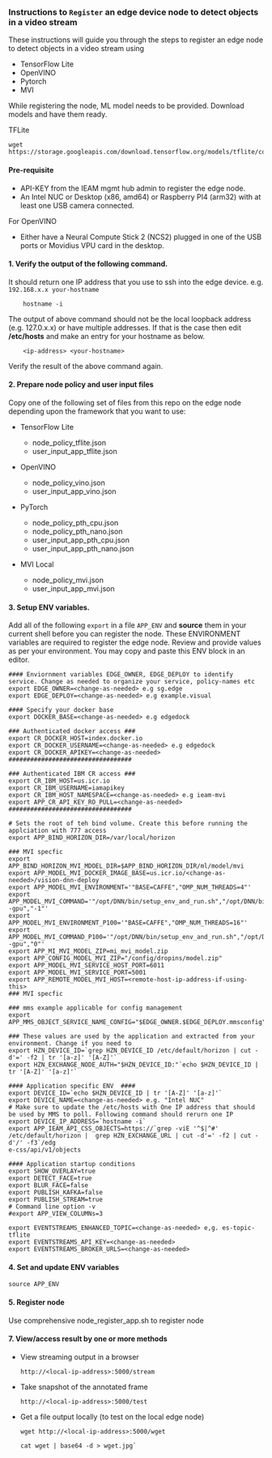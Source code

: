 ### Instructions to `Register` an edge device node to detect objects in a video stream
    
  These instructions will guide you through the steps to register an edge node to detect objects in a video stream using 
  - TensorFlow Lite
  - OpenVINO
  - Pytorch
  - MVI 

While registering the node, ML model needs to be provided. Download models and have them ready.

TFLite
```
wget https://storage.googleapis.com/download.tensorflow.org/models/tflite/coco_ssd_mobilenet_v1_1.0_quant_2018_06_29.zip
```

#### Pre-requisite
  - API-KEY from the IEAM mgmt hub admin to register the edge node.
  - An Intel NUC or Desktop (x86, amd64) or Raspberry PI4 (arm32) with at least one USB camera connected.
   
  For OpenVINO
  
  - Either have a Neural Compute Stick 2 (NCS2) plugged in one of the USB ports or Movidius VPU card in the desktop.

#### 1. Verify the output of the following command. 
It should return one IP address that you use to ssh into the edge device. e.g. `192.168.x.x your-hostname`

        hostname -i
        
   The output of above command should not be the local loopback address (e.g. 127.0.x.x) or have multiple addresses. If that is the case then edit **/etc/hosts** and make an entry for your hostname as below.

        <ip-address> <your-hostname> 
        
   Verify the result of the above command again.
  
#### 2. Prepare node policy and user input files
     
   Copy one of the following set of files from this repo on the edge node depending upon the framework that you want to use:
   
   - TensorFlow Lite
        - node_policy_tflite.json 
        - user_input_app_tflite.json

   - OpenVINO 
   
        - node_policy_vino.json
        - user_input_app_vino.json
      
   - PyTorch 
   
        - node_policy_pth_cpu.json
        - node_policy_pth_nano.json
        - user_input_app_pth_cpu.json
        - user_input_app_pth_nano.json
      
   - MVI Local
        - node_policy_mvi.json
        - user_input_app_mvi.json
   
#### 3. Setup ENV variables. 
   Add all of the following `export` in a file `APP_ENV` and **source** them in your current shell before you can register the node. These ENVIRONMENT variables are required to register the edge node. Review and provide values as per your environment. You may copy and paste this ENV block in an editor.

```
#### Enviornment variables EDGE_OWNER, EDGE_DEPLOY to identify service. Change as needed to organize your service, policy-names etc
export EDGE_OWNER=<change-as-needed> e.g sg.edge           
export EDGE_DEPLOY=<change-as-needed> e.g example.visual 

#### Specify your docker base
export DOCKER_BASE=<change-as-needed> e.g edgedock

### Authenticated docker access ###
export CR_DOCKER_HOST=index.docker.io
export CR_DOCKER_USERNAME=<change-as-needed> e.g edgedock
export CR_DOCKER_APIKEY=<change-as-needed>
##################################

### Authenticated IBM CR access ###
export CR_IBM_HOST=us.icr.io
export CR_IBM_USERNAME=iamapikey
export CR_IBM_HOST_NAMESPACE=<change-as-needed> e.g ieam-mvi
export APP_CR_API_KEY_RO_PULL=<change-as-needed>
##################################
    
# Sets the root of teh bind volume. Create this before running the applciation with 777 access
export APP_BIND_HORIZON_DIR=/var/local/horizon

### MVI specfic
export APP_BIND_HORIZON_MVI_MDOEL_DIR=$APP_BIND_HORIZON_DIR/ml/model/mvi
export APP_MODEL_MVI_DOCKER_IMAGE_BASE=us.icr.io/<change-as-needed>/vision-dnn-deploy
export APP_MODEL_MVI_ENVIRONMENT='"BASE=CAFFE","OMP_NUM_THREADS=4"'
export APP_MODEL_MVI_COMMAND='"/opt/DNN/bin/setup_env_and_run.sh","/opt/DNN/bin/deploy_zipped_model.py","--gpu","-1"'
export APP_MODEL_MVI_ENVIRONMENT_P100='"BASE=CAFFE","OMP_NUM_THREADS=16"'
export APP_MODEL_MVI_COMMAND_P100='"/opt/DNN/bin/setup_env_and_run.sh","/opt/DNN/bin/deploy_zipped_model.py","--gpu","0"'
export APP_MI_MVI_MODEL_ZIP=mi_mvi_model.zip
export APP_CONFIG_MODEL_MVI_ZIP="/config/dropins/model.zip"
export APP_MODEL_MVI_SERVICE_HOST_PORT=6011
export APP_MODEL_MVI_SERVICE_PORT=5001
export APP_REMOTE_MODEL_MVI_HOST=<remote-host-ip-address-if-using-this>
### MVI specfic

### mms example applicable for config management
export APP_MMS_OBJECT_SERVICE_NAME_CONFIG="$EDGE_OWNER.$EDGE_DEPLOY.mmsconfig"

### These values are used by the application and extracted from your environment. Change if you need to
export HZN_DEVICE_ID=`grep HZN_DEVICE_ID /etc/default/horizon | cut -d'=' -f2 | tr '[a-z]' '[A-Z]'`
export HZN_EXCHANGE_NODE_AUTH="$HZN_DEVICE_ID:"`echo $HZN_DEVICE_ID | tr '[A-Z]' '[a-z]'`

#### Application specific ENV  ####
export DEVICE_ID=`echo $HZN_DEVICE_ID | tr '[A-Z]' '[a-z]'`
export DEVICE_NAME=<change-as-needed> e.g. "Intel NUC"
# Make sure to update the /etc/hosts with One IP address that should be used by MMS to poll. Following command should rerurn one IP
export DEVICE_IP_ADDRESS=`hostname -i`
export APP_IEAM_API_CSS_OBJECTS=https://`grep -viE '^$|^#' /etc/default/horizon |  grep HZN_EXCHANGE_URL | cut -d'=' -f2 | cut -d'/' -f3`/edg
e-css/api/v1/objects

#### Application startup conditions
export SHOW_OVERLAY=true
export DETECT_FACE=true
export BLUR_FACE=false
export PUBLISH_KAFKA=false
export PUBLISH_STREAM=true
# Command line option -v 
#export APP_VIEW_COLUMNs=3

export EVENTSTREAMS_ENHANCED_TOPIC=<change-as-needed> e,g. es-topic-tflite
export EVENTSTREAMS_API_KEY=<change-as-needed>
export EVENTSTREAMS_BROKER_URLS=<change-as-needed>
```

#### 4. Set and update ENV variables

    source APP_ENV

#### 5. Register node
Use comprehensive node_register_app.sh to register node



#### 7. View/access result by one or more methods

- View streaming output in a browser 
    
    `http://<local-ip-address>:5000/stream`
    
- Take snapshot of the annotated frame
    
    `http://<local-ip-address>:5000/test`
    
- Get a file output locally (to test on the local edge node)
    
      wget http://<local-ip-address>:5000/wget
    
      cat wget | base64 -d > wget.jpg`

